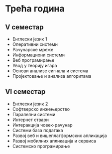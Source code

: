 # Трећа година

## V семестар

- Енглески језик 1
- Оперативни системи
- Рачунарске мреже
- Информациони системи
- Веб програмирање
- Увод у теорију игара
- Основи анализе сигнала и система
- Пројектовање и анализа алгоритама

## VI семестар

- Енглески језик 2
- Софтверско инжењерство
- Паралелни системи
- Интернет ствари
- Интеракција човек-рачунар
- Системи база података
- Развој веб и вишеплатформских апликација
- Развој мобилних апликација и сервиса
- Системско програмирање
